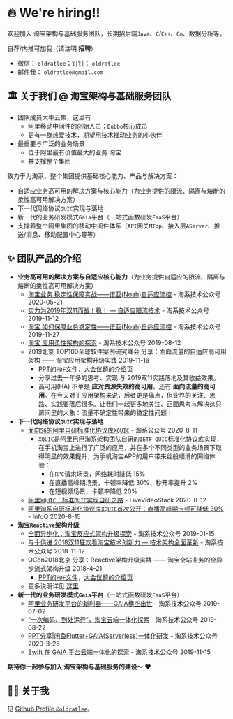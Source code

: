 # 🔥 We're hiring‼️

欢迎加入 淘宝架构与基础服务团队，长期招后端`Java`、`C`/`C++`、`Go`、数据分析等。

自荐/内推可加我（请注明 **招聘**）

- 微信： `oldratlee`；钉钉： `oldratlee`
- 邮件我： `oldratlee@gmail.com`

## 🏛 关于我们 @ 淘宝架构与基础服务团队

- 团队成员大牛云集，这里有
    - 阿里移动中间件的创始人员；`Dubbo`核心成员
    - 更有一群热爱技术，期望用技术推动业务的小伙伴
- 最重要与广泛的业务场景
    - 位于阿里最有价值最大的业务 淘宝
    - 并支撑整个集团

致力于为淘系、整个集团提供基础核心能力、产品与解决方案：

- 自适应业务高可用的解决方案与核心能力（为业务提供的限流、隔离与熔断的柔性高可用解决方案）
- 下一代网络协议`QUIC`实现与落地
- 新一代的业务研发模式`Gaia`平台（一站式函数研发`FaaS`平台）
- 支撑着整个阿里集团的移动中间件体系（`API`网关`MTop`、接入层`AServer`、推送/消息、移动配置中心等等）

## ✨ 团队产品的介绍

- **业务高可用的解决方案与自适应核心能力**（为业务提供自适应的限流、隔离与熔断的柔性高可用解决方案）
    - [淘宝业务 稳定性保障实战——诺亚(Noah)自适应流控](https://mp.weixin.qq.com/s/eHtc5qKmIbi3hsb0jqr5TQ) - 淘系技术公众号 2020-05-21
    - [实力为2019年双11而战！稳！ — 自适应限流技术](https://mp.weixin.qq.com/s/q3kSWp5DTgo6i6vp3p9MuQ) - 淘系技术公众号 2019-11-12
    - [淘宝 如何保障业务稳定性——诺亚(Noah)自适应流控](https://mp.weixin.qq.com/s/ePWqUiZcEy52mUHb4WbcSA) - 淘系技术公众号 2019-11-27
    - [淘宝 应用柔性架构的探索](https://mp.weixin.qq.com/s/uW8gNGCI-oj4NitU9dHZjQ) - 淘系技术公众号 2019-08-12
    - 2019北京 TOP100全球软件案例研究峰会 分享：面向流量的自适应高可用架构 —— 淘宝应用架构升级实践 2019-11-16
        - [PPT的`PDF`文件](https://github.com/oldratlee/reactive-practice-at-taobao/blob/master/%E9%9D%A2%E5%90%91%E6%B5%81%E9%87%8F%E7%9A%84%E8%87%AA%E9%80%82%E5%BA%94%E9%AB%98%E5%8F%AF%E7%94%A8%E6%9E%B6%E6%9E%84-%E6%B7%98%E5%AE%9D%E5%BA%94%E7%94%A8%E6%9E%B6%E6%9E%84%E5%8D%87%E7%BA%A7%E5%AE%9E%E8%B7%B5-%E6%9D%8E%E9%BC%8E-20191116-Top100.pdf)，[大会议题的介绍页](https://www.top100summit.com/detail?id=14331)
        - 分享过去一年多的思考、实现 与 2019双11实践落地及其收益效果。
        - 高可用(HA) 不单是 **应对资源失效的高可用**，还有 **面向流量的高可用**。在今天对于应用架构来说，后者更是痛点，但业界的关注、思路、实践要落后很多。让我们一起更多地关注、正面思考与解决这只房间里的大象：流量不确定性带来的稳定性问题！
- **下一代网络协议`QUIC`实现与落地**
    - [面向`5G`的阿里自研标准化协议库`XQUIC`](https://mp.weixin.qq.com/s/CbdlTq1xb2N1WSnmGfmEQQ) - 淘系公众号 2020-8-11
      - `XQUIC`是阿里巴巴淘系架构团队自研的`IETF QUIC`标准化协议库实现，在手机淘宝上进行了广泛的应用，并在多个不同类型的业务场景下取得明显的效果提升，为手机淘宝APP的用户带来丝般顺滑的网络体验：
        - 在`RPC`请求场景，网络耗时降低 15%
        - 在直播高峰期场景，卡顿率降低 30%、秒开率提升 2%
        - 在短视频场景，卡顿率降低 20%
    - [阿里`XQUIC`：标准`QUIC`实现自研之路](https://mp.weixin.qq.com/s/pBv_DnG05YWl4ZYRHThaTw) - LiveVideoStack 2020-8-12
    - [阿里淘系自研标准化协议库`XQUIC`首次公开：直播高峰期卡顿可降低 30%](https://mp.weixin.qq.com/s/-nOEzOwGcckptjkxozw1mw) - InfoQ 2020-8-15
- **淘宝`Reactive`架构升级**
    - [全面异步化：淘宝反应式架构升级探索](https://mp.weixin.qq.com/s/MLqBhgUCkEX1ARPmZPHChQ) - 淘系技术公众号 2019-01-15
    - [与十俱进 2018双11狂欢看淘宝技术创新力 — 技术架构全面革新](https://mp.weixin.qq.com/s/Ks-p67BoddNQB74yMz7YpQ) - 淘系技术公众号 2018-11-12
    - QCon2018北京 分享：Reactive架构升级实践 —— 淘宝全站业务的全异步流式架构升级 2018-4-21
        - [PPT的`PDF`文件](https://github.com/oldratlee/reactive-practice-at-taobao/blob/master/Reactive%E6%9E%B6%E6%9E%84%E5%8D%87%E7%BA%A7%E5%AE%9E%E8%B7%B5-%E6%9D%8E%E9%BC%8E-20180421-QCon%E5%8C%97%E4%BA%AC.pdf)，[大会议题的介绍页](https://2018.qconbeijing.com/presentation/462)
    - 更多说明详见 [这里](https://github.com/oldratlee/reactive-practice-at-taobao)
- **新一代的业务研发模式`Gaia`平台**（一站式函数研发`FaaS`平台）
    - [阿里业务研发平台的新利器——GAIA横空出世](https://mp.weixin.qq.com/s/mD0URwb3tV1MZ14GYJ1zrQ) - 淘系技术公众号 2019-07-02
    - [“一次编码、到处运行”，淘宝云端一体化探索](https://mp.weixin.qq.com/s/NSWhgJ132qbaCudIsJt7xw) - 淘系技术公众号 2019-08-22
    - [PPT分享|闲鱼Flutter+GAIA(Serverless)一体化研发](https://mp.weixin.qq.com/s/RjlMp22mlZRnPGoFvMhsgQ) - 淘系技术公众号 2020-3-26
    - [Swift 在 GAIA 平台云端一体化的探索](https://mp.weixin.qq.com/s/7B2FDBZ_vnvswiYWjLih4Q) - 淘系技术公众号 2019-11-15

**期待你一起参与加入 淘宝架构与基础服务的建设～** ♥️

## 👨‍🚒 关于我

见 [Github Profile `@oldratlee`](https://github.com/oldratlee)。
